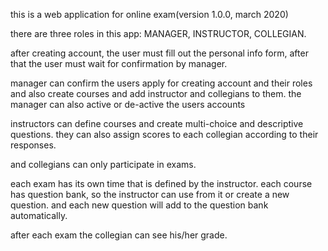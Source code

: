 this is a web application for online exam(version 1.0.0, march 2020)

there are three roles in this app: MANAGER, INSTRUCTOR, COLLEGIAN.

after creating account, the user must fill out the personal info form, after that
the user must wait for confirmation by manager.

manager can confirm the users apply for creating account and their roles
and also create courses and add instructor and collegians to them.
the manager can also active or de-active the users accounts

instructors can define courses and create multi-choice and descriptive questions.
they can also assign scores to each collegian according to their responses.

and collegians can only participate in exams.

each exam has its own time that is defined by the instructor.
each course has question bank, so the instructor can use from it or create a new question.
and each new question will add to the question bank automatically.

after each exam the collegian can see his/her grade.

